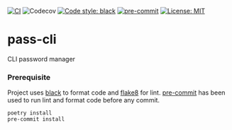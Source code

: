 [![CI](https://github.com/Interns-Aid/web-app/actions/workflows/ci.yml/badge.svg?branch=main)](https://github.com/khadkarajesh/pass-cli/actions/workflows/ci.yml) ![Codecov](https://img.shields.io/codecov/c/github/khadkarajesh/pass-cli) [![Code style: black](https://img.shields.io/badge/code%20style-black-000000.svg)](https://github.com/psf/black) [![pre-commit](https://img.shields.io/badge/pre--commit-enabled-brightgreen?logo=pre-commit)](https://github.com/pre-commit/pre-commit)
 [![License: MIT](https://img.shields.io/badge/License-MIT-yellow.svg)](https://github.com/Interns-Aid/web-app/blob/4cca3c0e9a1fa921710f0aa0c9536191b96cbacd/LICENSE.md)

# pass-cli
CLI password manager

### Prerequisite
Project uses [black](https://github.com/psf/black) to format code and [flake8](https://github.com/PyCQA/flake8) for lint. [pre-commit](https://pre-commit.com/) has been used to run lint and format code before any commit.
 ```shell 
 poetry install
 pre-commit install
```
